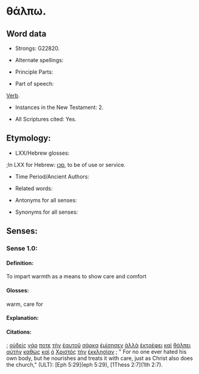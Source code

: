 # θάλπω.

<!-- Status: S2=NeedsFinalCheck -->
<!-- Lexica used for edits: BDAG, FFM, LN, A-S  -->

## Word data

* Strongs: G22820.


* Alternate spellings:

* Principle Parts: 

* Part of speech: 

[Verb](http://ugg.readthedocs.io/en/latest/verb.html). 

* Instances in the New Testament: 2.

* All Scriptures cited: Yes.

## Etymology: 

* LXX/Hebrew glosses: 

;In LXX for Hebrew: [סכן](//en-uhal/H5532), to be of use or service.

* Time Period/Ancient Authors: 

* Related words: 

* Antonyms for all senses:

* Synonyms for all senses: 

## Senses:

### Sense  1.0: 

#### Definition: 

To impart warmth as a means to show care and comfort

#### Glosses: 

warm, care for

#### Explanation: 

#### Citations: 

; [οὐδεὶς](../G37620/01.md) [γάρ](../G10630/01.md) [ποτε](../G42180/01.md) [τὴν](../G35880/01.md) [ἑαυτοῦ](../G14380/01.md) [σάρκα](../G45610/01.md) [ἐμίσησεν](../G34040/01.md) [ἀλλὰ](../G02350/01.md) [ἐκτρέφει](../G16250/01.md) [καὶ](../G25320/01.md) [θάλπει](../G22820/01.md) [αὐτήν](../G08460/01.md) [καθὼς](../G25310/01.md) [καὶ](../G25320/01.md) [ὁ](../G35880/01.md) [Χριστὸς](../G55470/01.md) [τὴν](../G35880/01.md) [ἐκκλησίαν](../G15770/01.md)
; " For no one ever hated his own body, but he nourishes and treats it with care, just as Christ also does the church," (ULT): 
[Eph 5:29](eph 5:29),  [1Thess 2:7](1th 2:7).
